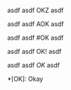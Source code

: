 asdf asdf OKZ asdf

asdf asdf AOK asdf

asdf asdf #OK asdf

asdf asdf OK! asdf

asdf asdf *OK* asdf

*[OK]: Okay